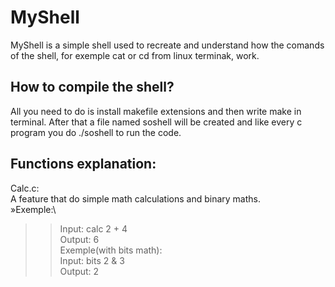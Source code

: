 # MyShell
MyShell is a simple shell used to recreate and understand how the comands of the shell, for exemple cat or cd from linux terminak, work.

## How to compile the shell?
All you need to do is install makefile extensions and then write make in terminal. After that a file named soshell will be created and like every c program you do ./soshell to run the code.

## Functions explanation:
Calc.c:\
 A feature that do simple math calculations and binary maths.\
 »Exemple:\
   >>Input: calc 2 + 4\
   >>Output: 6\
  >Exemple(with bits math):\
  >>Input: bits 2 & 3\
   >>Output: 2
    
    


